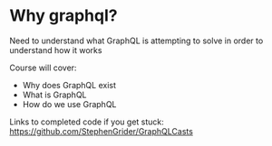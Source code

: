# Why graphql?
Need to understand what GraphQL is attempting to solve in order to understand how it works

Course will cover:
 - Why does GraphQL exist
 - What is GraphQL
 - How do we use GraphQL

Links to completed code if you get stuck:
https://github.com/StephenGrider/GraphQLCasts
